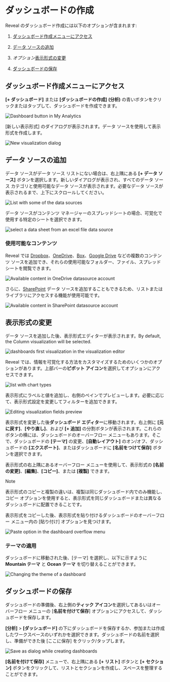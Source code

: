 # ダッシュボードの作成

Reveal のダッシュボード作成には以下のオプションが含まれます:

1.  [ダッシュボード作成メニューにアクセス](#access-dashboard-creation-menu)

2.  [データ ソースの追加](#add-data-source)

3.  *オプション*[表示形式の変更](#modify-visualization)

4.  [ダッシュボードの保存](#save-dashboard)

<a name='access-dashboard-creation-menu'></a>
## ダッシュボード作成メニューにアクセス

**[+ ダッシュボード]** または **[ダッシュボードの作成]** **(分析)** の青いボタンをクリックまたはタップして、ダッシュボードを作成できます。

   <img src="images/creating-a-dashboard.png" alt="Dashboard button in My Analytics" class="responsive-img"/>

[新しい表示形式] のダイアログが表示されます。データ ソースを使用して表示形式を作成します。

<img src="images/new-visualization-dialog-dashboard.png" alt="New visualization dialog" class="responsive-img"/>

<a name='add-data-source'></a>
## データ ソースの追加

データ ソースがデータ ソース リストにない場合は、右上隅にある **[+ データ ソース]** ボタンを選択します。新しいダイアログが表示され、すべてのデータ ソース カテゴリと使用可能なデータ ソースが表示されます。必要なデータ ソースが表示されるまで、上下にスクロールしてください。

<img src="images/dashboard-select-your-data-source.png" alt="List with some of the data sources" class="responsive-img"/>

データ ソースがコンテンツ マネージャーのスプレッドシートの場合、可覚化で使用する特定のシートを選択できます。

<img src="images/dashboards-select-data-sheet.png" alt="select a data sheet from an excel file data source" class="responsive-img"/>

### 使用可能なコンテンツ

Reveal では [Dropbox](../datasources/supported-data-sources/Dropbox.html)、[OneDrive](../datasources/supported-data-sources/OneDrive.html)、[Box](../datasources/supported-data-sources/Box.html)、[Google Drive](../datasources/supported-data-sources/Google-Drive.html) などの複数のコンテンツ ソースを追加でき、それらの使用可能なフォルダー、ファイル、スプレッドシートを閲覧できます。

<img src="images/dashboards-onedrive-available-content.png" alt="Available content in OneDrive datasource account" class="responsive-img"/>

さらに、[SharePoint](../datasources/supported-data-sources/SharePoint.html) データ ソースを追加することもできるため、リストまたはライブラリにアクセスする機能が使用可能です。

<img src="images/dashboards-sharepoint-list.png" alt="Available content in SharePoint datasource account" class="responsive-img"/>

<a name='modify-visualization'></a>
## 表示形式の変更

データ ソースを追加した後、表示形式エディターが表示されます。By default, the Column visualization will be selected.

<img src="images/creating-dashboards-sample-data.png" alt="dashboards first visualization in the visualization editor" class="responsive-img"/>

Reveal では、情報を可覚化する方法をカスタマイズするためのいくつかのオプションがあります。上部バーの**ピボット アイコン**を選択してオプションにアクセスできます。

<img src="images/creating-dashboards-chart-types.png" alt="list with chart types" class="responsive-img"/>

表示形式にラベルと値を追加し、右側のペインでプレビューします。必要に応じて、表示形式設定を変更してフィルターを追加できます。

<img src="images/visualization-fields-preview.png" alt="Editing visualization fields preview" class="responsive-img"/>

表示形式を変更した後**ダッシュボード エディター**に移動されます。右上側に **[元に戻す]**、**[やり直し]**、および **[+ 追加]** の分割ボタンが表示されます。これらのボタンの横には、ダッシュボードのオーバーフロー メニューもあります。そこで、ダッシュボードの **[テーマ]** の変更、**[自動レイアウト]** のオン/オフ、ダッシュボードの **[エクスポート]**、またはダッシュボードに **[名前をつけて保存]** ボタンを選択できます。

表示形式の右上隅にあるオーバーフロー メニューを使用して、表示形式の **[名前の変更]**、**[編集]**、**[コピー]**、または **[複製]** できます。 

>[!NOTE] 
>表示形式のコピーと複製の違いは、複製は同じダッシュボード内でのみ機能し、コピー オプションを使用すると、表示形式を同じダッシュボードまたは異なるダッシュボードに配置できることです。

表示形式をコピーした後、表示形式を貼り付けるダッシュボードのオーバーフロー メニュー内の [貼り付け] オプションを見つけます。

<img src="images/paste-option-creating-dashboards.png" alt="Paste option in the dashboard overflow menu" class="responsive-img"/>

### テーマの適用

ダッシュボードに移動された後、[テーマ] を選択し、以下に示すように **Mountain テーマ** と **Ocean テーマ** を切り替えることができます。

<img src="images/dashboard-themes.png" alt="Changing the theme of a dashboard" class="responsive-img"/>

<a name='save-dashboard'></a>
## ダッシュボードの保存

ダッシュボードの準備後、右上側の**ティック アイコン**を選択してあるいはオーバーフロー メニューの [**名前を付けて保存**] オプションにアクセスして、ダッシュボードを保存します。

**[分析]** > **[ダッシュボード]** の下にダッシュボードを保存するか、参加または作成したワークスペースのいずれかを選択できます。ダッシュボードの名前を選択し、準備ができた後 [ここに保存] をクリック/タップします。

<img src="images/dashboard-save-as-dialog.png" alt="Save as dialog while creating dashboards" class="responsive-img"/>

**[名前を付けて保存]** メニューで、右上隅にある **[+ リスト]** ボタンと **[+ セクション]** ボタンをクリックして、リストとセクションを作成し、スペースを整理することができます。
